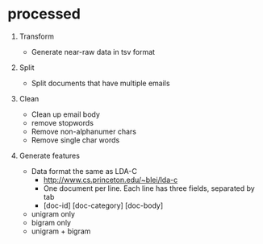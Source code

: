 processed
======

1. Transform

    * Generate near-raw data in tsv format

2. Split

    * Split documents that have multiple emails
    
3. Clean    

    * Clean up email body
    * remove stopwords
    * Remove non-alphanumer chars
    * Remove single char words

4. Generate features   

    * Data format the same as LDA-C
        * http://www.cs.princeton.edu/~blei/lda-c
        * One document per line. Each line has three fields, separated by tab
        * [doc-id] [doc-category] [doc-body] 
    * unigram only
    * bigram only
    * unigram + bigram
 